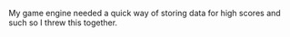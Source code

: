 My game engine needed a quick way of storing data for high scores and such so I threw this together.